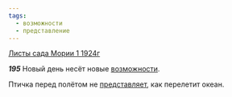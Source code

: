 ```yaml
---
tags:
  - возможности
  - представление
---
```


[Листы сада Мории 1 1924г](https://127.0.0.1:4002/agni/1924)

___195___
Новый день несёт новые [возможности](../../../tags/#возможности).   

Птичка перед полётом не [представляет](../../../tags/#представление), как перелетит океан.   


